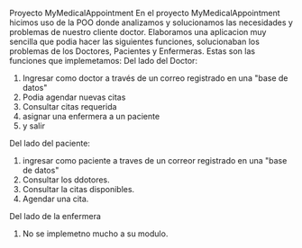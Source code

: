 Proyecto MyMedicalAppointment
En el proyecto MyMedicalAppointment hicimos uso de la POO donde analizamos y solucionamos las necesidades y problemas de nuestro cliente doctor. 
Elaboramos una aplicacion muy sencilla que podia hacer las siguientes funciones, solucionaban los problemas de los Doctores, Pacientes y Enfermeras. 
Estas son las funciones que implemetamos: Del lado del Doctor:

1. Ingresar como doctor a través de un correo registrado en una "base de datos"
2. Podia agendar nuevas citas
3. Consultar citas requerida
4. asignar una enfermera a un paciente
0. y salir

Del lado del paciente:

1. ingresar como paciente a traves de un correor registrado en una "base de datos"
2. Consultar los ddotores.
3. Consultar la citas disponibles.
4. Agendar una cita.


Del lado de la enfermera
1. No se implemetno mucho a su modulo.

